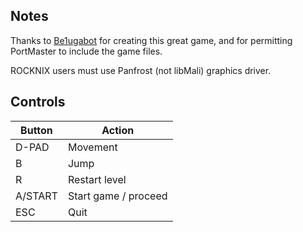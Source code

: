 ## Notes

Thanks to [Be1ugabot](https://be1ugabot.itch.io) for creating this great game, and for permitting PortMaster to include the game files.

ROCKNIX users must use Panfrost (not libMali) graphics driver.


## Controls

| Button  | Action               |
| ------- | -------------------- |
| D-PAD   | Movement             |
| B       | Jump                 |
| R       | Restart level        |
| A/START | Start game / proceed |
| ESC     | Quit                 |
